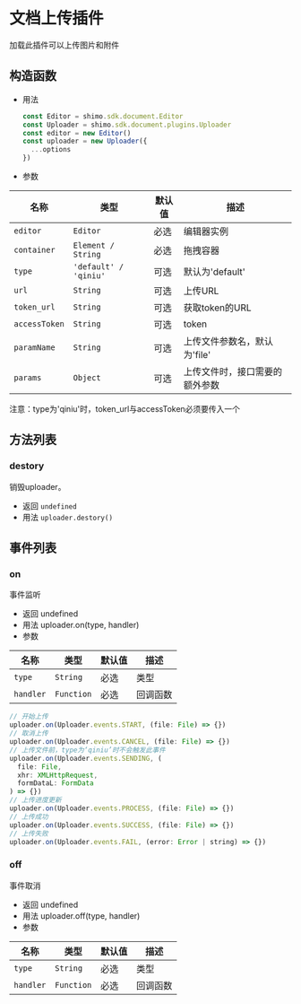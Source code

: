 # 文档上传插件

加载此插件可以上传图片和附件

## 构造函数

* 用法

  ```js
  const Editor = shimo.sdk.document.Editor
  const Uploader = shimo.sdk.document.plugins.Uploader
  const editor = new Editor()
  const uploader = new Uploader({
    ...options
  })
  ```

* 参数

|名称|类型|默认值|描述|
| -- | -- | -- | -- |
| `editor` | `Editor` | 必选 | 编辑器实例 |
| `container` | `Element / String`  | 必选 | 拖拽容器 |
| `type` | `'default' / 'qiniu'`  | 可选 | 默认为'default' |
| `url` | `String` | 可选 | 上传URL |
| `token_url` | `String` | 可选 | 获取token的URL |
| `accessToken` | `String` | 可选 | token |
| `paramName` | `String` | 可选 | 上传文件参数名，默认为'file' |
| `params` | `Object` | 可选 | 上传文件时，接口需要的额外参数 |

注意：type为'qiniu'时，token_url与accessToken必须要传入一个

## 方法列表

### destory

销毁uploader。

* 返回 `undefined`
* 用法 `uploader.destory()`

## 事件列表

### on

事件监听

* 返回 undefined
* 用法 uploader.on(type, handler)
* 参数

|名称|类型|默认值|描述|
| -- | -- | -- | -- |
| `type` | `String` | 必选 | 类型 |
| `handler` | `Function`  | 必选 | 回调函数 |

```js
// 开始上传
uploader.on(Uploader.events.START, (file: File) => {})
// 取消上传
uploader.on(Uploader.events.CANCEL, (file: File) => {})
// 上传文件前，type为‘qiniu’时不会触发此事件
uploader.on(Uploader.events.SENDING, (
  file: File,
  xhr: XMLHttpRequest,
  formDataL: FormData
) => {})
// 上传进度更新
uploader.on(Uploader.events.PROCESS, (file: File) => {})
// 上传成功
uploader.on(Uploader.events.SUCCESS, (file: File) => {})
// 上传失败
uploader.on(Uploader.events.FAIL, (error: Error | string) => {})
```

### off

事件取消

* 返回 undefined
* 用法 uploader.off(type, handler)
* 参数

|名称|类型|默认值|描述|
| -- | -- | -- | -- |
| `type` | `String` | 必选 | 类型 |
| `handler` | `Function`  | 必选 | 回调函数 |
